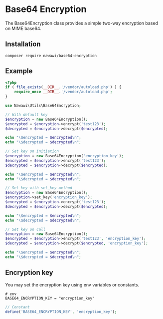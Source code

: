 # Base64 Encryption
The Base64Encryption class provides a simple two-way encryption based on MIME base64.

## Installation
```
composer require nawawi/base64-encryption
```

## Example
```php
<?php
if ( file_exists(__DIR__.'/vendor/autoload.php') ) {
    require_once __DIR__.'/vendor/autoload.php';
}

use Nawawi\Utils\Base64Encryption;

// With default key
$encryption = new Base64Encryption();
$encrypted = $encryption->encrypt('test123');
$decrypted = $encryption->decrypt($encrypted);

echo "\$encrypted = $encrypted\n";
echo "\$decrypted = $decrypted\n";

// Set key on initiation
$encryption = new Base64Encryption('encryption_key');
$encrypted = $encryption->encrypt('test123');
$decrypted = $encryption->decrypt($encrypted);

echo "\$encrypted = $encrypted\n";
echo "\$decrypted = $decrypted\n";

// Set key with set_key method
$encryption = new Base64Encryption();
$encryption->set_key('encryption_key');
$encrypted = $encryption->encrypt('test123');
$decrypted = $encryption->decrypt($encrypted);

echo "\$encrypted = $encrypted\n";
echo "\$decrypted = $decrypted\n";

// Set key on call
$encryption = new Base64Encryption();
$encrypted = $encryption->encrypt('test123', 'encryption_key');
$decrypted = $encryption->decrypt($encrypted, 'encryption_key');

echo "\$encrypted = $encrypted\n";
echo "\$decrypted = $decrypted\n";
```

## Encryption key
You may set the encryption key using env variables or constants.

```
# env
BASE64_ENCRYPTION_KEY = "encryption_key"
```

```php
// Constant
define('BASE64_ENCRYPTION_KEY', 'encryption_key');
```
